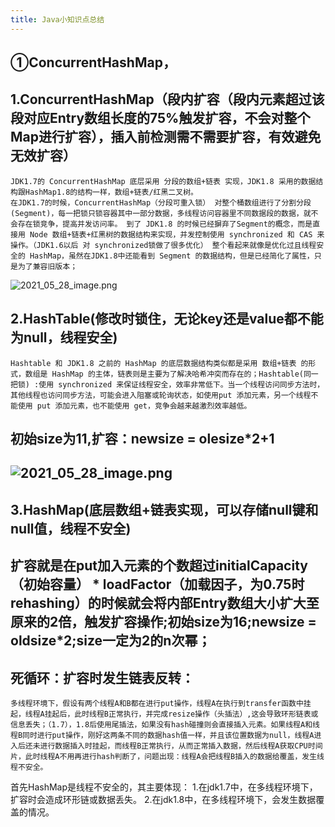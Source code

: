 ```yaml
---
title: Java小知识点总结
---
```


## ①ConcurrentHashMap，
## 1.ConcurrentHashMap（**段内扩容（段内元素超过该段对应Entry数组长度的75%触发扩容，不会对整个Map进行扩容），插入前检测需不需要扩容，有效避免无效扩容**）
    JDK1.7的 ConcurrentHashMap 底层采用 分段的数组+链表 实现，JDK1.8 采用的数据结构跟HashMap1.8的结构一样，数组+链表/红黑二叉树。
    在JDK1.7的时候，ConcurrentHashMap（分段可重入锁） 对整个桶数组进行了分割分段(Segment)，每一把锁只锁容器其中一部分数据，多线程访问容器里不同数据段的数据，就不会存在锁竞争，提高并发访问率。 到了 JDK1.8 的时候已经摒弃了Segment的概念，而是直接用 Node 数组+链表+红黑树的数据结构来实现，并发控制使用 synchronized 和 CAS 来操作。（JDK1.6以后 对 synchronized锁做了很多优化） 整个看起来就像是优化过且线程安全的 HashMap，虽然在JDK1.8中还能看到 Segment 的数据结构，但是已经简化了属性，只是为了兼容旧版本；
![2021_05_28_image.png](https://cdn.logseq.com/%2F1e5b0e5f-d368-4a5d-86eb-09a690ee15d72ebdfe18-330b-4a94-9c3f-8595c6f8036e2021_05_28_image.png?Expires=4775811559&Signature=ndwMYbA0GrZLrjG5QJdzRUJp9kNT9qLso7Pume-9xsa2lhkUkQaGZcLaP7dIJfLnCaV-Bu1B~EWqm~Q-ZkiMtizuAZEyw9lJKs1A7DV3NEOlq9u~FDp0t~KbOBP3b785BQYDz3R6VOaKKlCG2njbfcB0xaPulfS6nCE1GbMAvZXIvGINQNO4rmCfVqI9~sdYsGfBJzLn17PJ6kilBpllHOxzQY3TUIoD2X5sLUCO8Zx4hG2s0zFsPDai9A-zoJB0vo60-2O~bWJC2tkaVZ4N7mjA4tISKYVJKgX2zjQCIJRE~jxcr0YygveZimZ0-gStCVmqd~JoE1c4iAHMMklTnw__&Key-Pair-Id=APKAJE5CCD6X7MP6PTEA)
## 2.HashTable(**修改时锁住，无论key还是value都不能为null，线程安全**)
    Hashtable 和 JDK1.8 之前的 HashMap 的底层数据结构类似都是采用 数组+链表 的形式，数组是 HashMap 的主体，链表则是主要为了解决哈希冲突而存在的；Hashtable(同一把锁) :使用 synchronized 来保证线程安全，效率非常低下。当一个线程访问同步方法时，其他线程也访问同步方法，可能会进入阻塞或轮询状态，如使用put 添加元素，另一个线程不能使用 put 添加元素，也不能使用 get，竞争会越来越激烈效率越低。
## 初始size为11,扩容：newsize = olesize*2+1
## ![2021_05_28_image.png](https://cdn.logseq.com/%2F1e5b0e5f-d368-4a5d-86eb-09a690ee15d762a54c9d-96d8-4d28-a8c3-7bd1fc64bfde2021_05_28_image.png?Expires=4775811653&Signature=B4nVBFXQNR9mlcctC~QL21mOPmuweD5t4NzY2g4ADWOn9YcznZSgUwDUgcqE0zeq2iM3SXIl2ZXOsa89ewuJcejP4rOPHC3NJ07dW8NC-IY4uMBj5-nr7ozgTXJGg6QNgYPyeUcrPuQk6gPjaiV6MfbkM03Ql49f8ub-bXZgpiVdtUjKNZoPLaTAjMT7ujU-4oU3hFaUdDxwh2L7PSNeKaSkJ0fYkO5UavCPQQ7pxiY6ii~gKJFGNpZ~mUAkBC3c7M2jXZYwTES9h559YIWAHd4HoaQOWLNaNOVZZ4quRZrAfrcXhcJZd9rO9LOLK0WW6OgtgQIM93X-PRZNpMfoIQ__&Key-Pair-Id=APKAJE5CCD6X7MP6PTEA)
## 3.HashMap(**底层数组+链表实现，可以存储null键和null值，线程不安全**)
## 扩容就是在put加入元素的个数超过initialCapacity（初始容量） * loadFactor（加载因子，为0.75时rehashing）的时候就会将内部Entry数组大小扩大至原来的2倍，触发扩容操作;初始size为16;newsize = oldsize*2;size一定为2的n次幂；
## 死循环：扩容时发生链表反转：
    多线程环境下，假设有两个线程A和B都在进行put操作，线程A在执行到transfer函数中挂起，线程A挂起后，此时线程B正常执行，并完成resize操作（头插法）,这会导致环形链表或信息丢失；（1.7），1.8后使用尾插法，如果没有hash碰撞则会直接插入元素。如果线程A和线程B同时进行put操作，刚好这两条不同的数据hash值一样，并且该位置数据为null，线程A进入后还未进行数据插入时挂起，而线程B正常执行，从而正常插入数据，然后线程A获取CPU时间片，此时线程A不用再进行hash判断了，问题出现：线程A会把线程B插入的数据给覆盖，发生线程不安全。
首先HashMap是线程不安全的，其主要体现：
1.在jdk1.7中，在多线程环境下，扩容时会造成环形链或数据丢失。
2.在jdk1.8中，在多线程环境下，会发生数据覆盖的情况。
##
